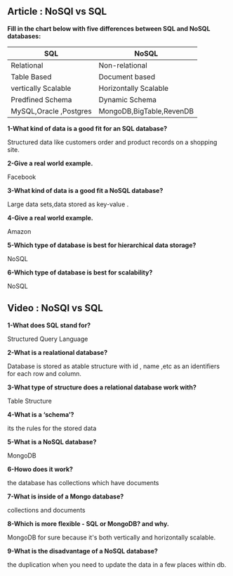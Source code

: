 ## Article : NoSQl vs SQL

**Fill in the chart below with five differences between SQL and NoSQL databases:**

| SQL      | NoSQL      |
| ---------| -----------|
| Relational|Non-relational |
| Table Based         | Document based           |
| vertically Scalable          | Horizontally Scalable          |
|  Predfined Schema        |  Dynamic Schema           |
| MySQL,Oracle ,Postgres         |  MongoDB,BigTable,RevenDB          |



**1-What kind of data is a good fit for an SQL database?**

Structured data like customers order and product records on a shopping site.

**2-Give a real world example.**

Facebook

**3-What kind of data is a good fit a NoSQL database?**

Large data sets,data stored as key-value .

**4-Give a real world example.**

Amazon

**5-Which type of database is best for hierarchical data storage?**

NoSQL

**6-Which type of database is best for scalability?**

NoSQL 


## Video : NoSQl vs SQL


**1-What does SQL stand for?**

Structured Query Language

**2-What is a realational database?**

Database is stored as atable structure with id , name ,etc as an identifiers for each row and column.

**3-What type of structure does a relational database work with?**

Table Structure

**4-What is a ‘schema’?**

its the rules for the stored data 

**5-What is a NoSQL database?**

MongoDB

**6-Howo does it work?**

the database has collections which have documents 

**7-What is inside of a Mongo database?**

collections and documents

**8-Which is more flexible - SQL or MongoDB? and why.**

MongoDB for sure because it's both vertically and horizontally scalable.

**9-What is the disadvantage of a NoSQL database?**

the duplication when you need to update the data in a few places within db.








